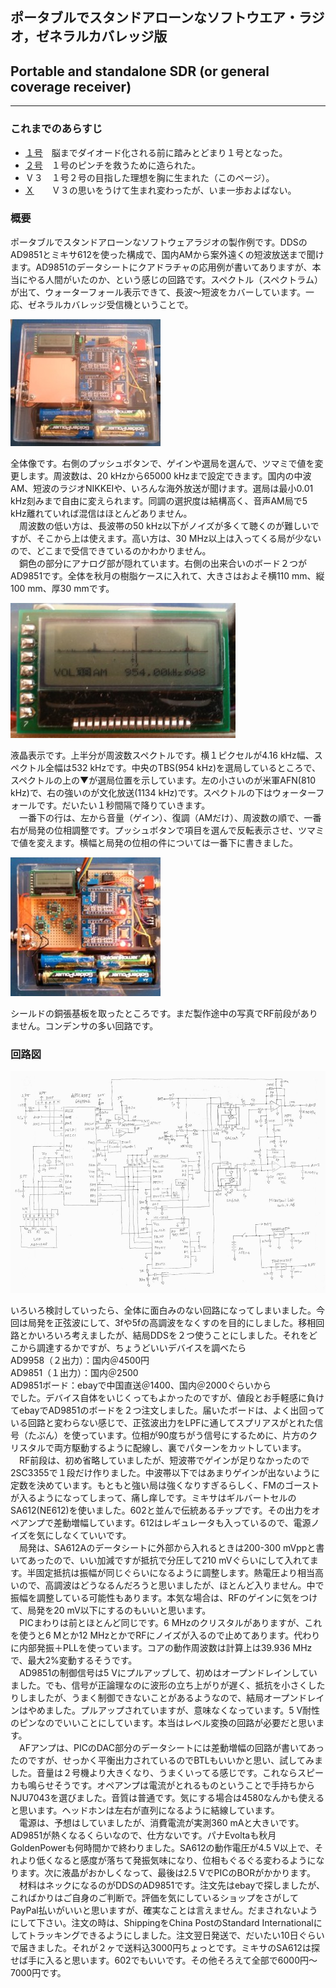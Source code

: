 ## ポータブルでスタンドアローンなソフトウエア・ラジオ，ゼネラルカバレッジ版
## Portable and standalone SDR (or general coverage receiver)

---
### これまでのあらすじ
* [１号](https://sites.google.com/site/portablesdr/sdr1)　脳までダイオード化される前に踏みとどまり１号となった。
* [２号](https://sites.google.com/site/portablesdr/sdr2)　１号のピンチを救うために造られた。
* Ｖ３　１号２号の目指した理想を胸に生まれた（このページ）。
* [Ｘ](https://sites.google.com/site/portablesdr/home)　　Ｖ３の思いをうけて生まれ変わったが、いま一歩およばない。

### 概要
ポータブルでスタンドアローンなソフトウェアラジオの製作例です。DDSのAD9851とミキサ612を使った構成で、国内AMから案外遠くの短波放送まで聞けます。AD9851のデータシートにクアドラチャの応用例が書いてありますが、本当にやる人間がいたのか、という感じの回路です。スペクトル（スペクトラム）が出て、ウォーターフォール表示できて、長波～短波をカバーしています。一応、ゼネラルカバレッジ受信機ということで。

![overall](img/SDR3overall.jpg) 

全体像です。右側のプッシュボタンで、ゲインや選局を選んで、ツマミで値を変更します。周波数は、20 kHzから65000 kHzまで設定できます。国内の中波AM、短波のラジオNIKKEIや、いろんな海外放送が聞けます。選局は最小0.01 kHz刻みまで自由に変えられます。同調の選択度は結構高く、音声AM局で5 kHz離れていれば混信はほとんどありません。  
　周波数の低い方は、長波帯の50 kHz以下がノイズが多くて聴くのが難しいですが、そこから上は使えます。高い方は、30 MHz以上は入ってくる局が少ないので、どこまで受信できているのかわかりません。  
　銅色の部分にアナログ部が隠れています。右側の出来合いのボード２つがAD9851です。全体を秋月の樹脂ケースに入れて、大きさはおよそ横110 mm、縦100 mm、厚30 mmです。

![LCD](img/SDR3tbs.jpg)

液晶表示です。上半分が周波数スペクトルです。横１ピクセルが4.16 kHz幅、スペクトル全幅は532 kHzです。中央のTBS(954 kHz)を選局しているところで、スペクトルの上の▼が選局位置を示しています。左の小さいのが米軍AFN(810 kHz)で、右の強いのが文化放送(1134 kHz)です。スペクトルの下はウォーターフォールです。だいたい１秒間隔で降りていきます。  
　一番下の行は、左から音量（ゲイン）、復調（AMだけ）、周波数の順で、一番右が局発の位相調整です。プッシュボタンで項目を選んで反転表示させ、ツマミで値を変えます。横幅と局発の位相の件については一番下に書きました。  

![LCD](img/SDR3inside.jpg)

シールドの銅張基板を取ったところです。まだ製作途中の写真でRF前段がありません。コンデンサの多い回路です。  

### 回路図
![LCD](img/SDR3circuit.jpg)

いろいろ検討していったら、全体に面白みのない回路になってしまいました。今回は局発を正弦波にして、3fや5fの高調波をなくすのを目的にしました。移相回路とかいろいろ考えましたが、結局DDSを２つ使うことにしました。それをどこから調達するかですが、ちょうどいいデバイスを調べたら  
AD9958（２出力）：国内＠4500円  
AD9851（１出力）：国内＠2500  
AD9851ボード：ebayで中国直送＠1400、国内＠2000ぐらいから  
でした。デバイス自体をいじくってもよかったのですが、値段とお手軽感に負けてebayでAD9851のボードを２つ注文しました。届いたボードは、よく出回っている回路と変わらない感じで、正弦波出力をLPFに通してスプリアスがとれた信号（たぶん）を使っています。位相が90度ちがう信号にするために、片方のクリスタルで両方駆動するように配線し、裏でパターンをカットしています。  
　RF前段は、初め省略していましたが、短波帯でゲインが足りなかったので2SC3355で１段だけ作りました。中波帯以下ではあまりゲインが出ないように定数を決めています。もともと強い局は強くなりすぎるらしく、FMのゴーストが入るようになってしまって、痛し痒しです。ミキサはギルバートセルのSA612(NE612)を使いました。602と並んで伝統あるチップです。その出力をオペアンプで差動増幅しています。612はレギュレータも入っているので、電源ノイズを気にしなくていいです。  
　局発は、SA612Aのデータシートに外部から入れるときは200-300 mVppと書いてあったので、いい加減ですが抵抗で分圧して210 mVぐらいにして入れてます。半固定抵抗は振幅が同じぐらいになるように調整します。熱電圧より相当高いので、高調波はどうなるんだろうと思いましたが、ほとんど入りません。中で振幅を調整している可能性もあります。本気な場合は、RFのゲインに気をつけて、局発を20 mV以下にするのもいいと思います。  
　PICまわりは前とほとんど同じです。6 MHzのクリスタルがありますが、これを使うと6 Mとか12 MHzとかでRFにノイズが入るので止めてあります。代わりに内部発振＋PLLを使っています。コアの動作周波数は計算上は39.936 MHzで、最大2%変動するそうです。  
　AD9851の制御信号は5 Vにプルアップして、初めはオープンドレインしていました。でも、信号が正論理なのに波形の立ち上がりが遅く、抵抗を小さくしたりしましたが、うまく制御できないことがあるようなので、結局オープンドレインはやめました。プルアップされていますが、意味なくなっています。5 V耐性のピンなのでいいことにしています。本当はレベル変換の回路が必要だと思います。  
　AFアンプは、PICのDAC部分のデータシートには差動増幅の回路が書いてあったのですが、せっかく平衡出力されているのでBTLもいいかと思い、試してみました。音量は２号機より大きくなり、うまくいってる感じです。これならスピーカも鳴らせそうです。オペアンプは電流がとれるものということで手持ちからNJU7043を選びました。音質は普通です。気にする場合は4580なんかも使えると思います。ヘッドホンは左右が直列になるように結線しています。  
　電源は、予想はしていましたが、消費電流が実測360 mAと大きいです。AD9851が熱くなるくらいなので、仕方ないです。パナEvoltaも秋月GoldenPowerも何時間かで終わりました。SA612の動作電圧が4.5 V以上で、それより低くなると感度が落ちて発振気味になり、位相もぐるぐる変わるようになります。次に液晶がおかしくなって、最後は2.5 VでPICのBORがかかります。  
　材料はネックになるのがDDSのAD9851です。注文先はebayで探しましたが、こればかりはご自身のご判断で。評価を気にしているショップをさがしてPayPal払いがいいと思いますが、確実なことは言えません。だまされないようにして下さい。注文の時は、ShippingをChina PostのStandard Internationalにしてトラッキングできるようにしました。注文翌日発送で、だいたい10日ぐらいで届きました。それが２ヶで送料込3000円ちょっとです。ミキサのSA612は探せば手に入ると思います。602でもいいです。その他そろえて全部で6000円～7000円です。  



